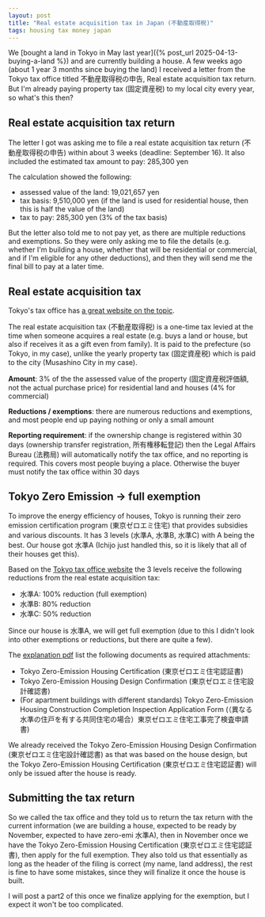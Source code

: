 ```yaml
---
layout: post
title: "Real estate acquisition tax in Japan (不動産取得税)"
tags: housing tax money japan
---
```


We [bought a land in Tokyo in May last year]({% post_url 2025-04-13-buying-a-land %}) and are currently building a house. A few weeks ago (about 1 year 3 months since buying the land) I received a letter from the Tokyo tax office titled 不動産取得税の申告, Real estate acquisition tax return. But I'm already paying property tax (固定資産税) to my local city every year, so what's this then?

<!--break-->

## Real estate acquisition tax return

The letter I got was asking me to file a real estate acquisition tax return (不動産取得税の申告) within about 3 weeks (deadline: September 16). It also included the estimated tax amount to pay: 285,300 yen

The calculation showed the following:

* assessed value of the land: 19,021,657 yen
* tax basis: 9,510,000 yen (if the land is used for residential house, then this is half the value of the land)
* tax to pay: 285,300 yen (3% of the tax basis)

But the letter also told me to not pay yet, as there are multiple reductions and exemptions. So they were only asking me to file the details (e.g. whether I'm building a house, whether that will be residential or commercial, and if I'm eligible for any other deductions), and then they will send me the final bill to pay at a later time.

## Real estate acquisition tax

Tokyo's tax office has [a great website on the topic](https://www.tax.metro.tokyo.lg.jp/kazei/real_estate/fudosan).

The real estate acquisition tax (不動産取得税) is a one-time tax levied at the time when someone acquires a real estate (e.g. buys a land or house, but also if receives it as a gift even from family). It is paid to the prefecture (so Tokyo, in my case), unlike the yearly property tax (固定資産税) which is paid to the city (Musashino City in my case).

**Amount**: 3% of the the assessed value of the property (固定資産税評価額, not the actual purchase price) for residential land and houses (4% for commercial)

**Reductions / exemptions**: there are numerous reductions and exemptions, and most people end up paying nothing or only a small amount

**Reporting requirement**: if the ownership change is registered within 30 days (ownership transfer registration, 所有権移転登記) then the Legal Affairs Bureau (法務局) will automatically notify the tax office, and no reporting is required. This covers most people buying a place. Otherwise the buyer must notify the tax office within 30 days

## Tokyo Zero Emission -> full exemption

To improve the energy efficiency of houses, Tokyo is running their zero emission certification program (東京ゼロエミ住宅) that provides subsidies and various discounts. It has 3 levels (水準A, 水準B, 水準C) with A being the best. Our house got 水準A (Ichijo just handled this, so it is likely that all of their houses get this).

Based on the [Tokyo tax office website](https://www.tax.metro.tokyo.lg.jp/genmen/htt_kt/zero_emi) the 3 levels receive the following reductions from the real estate acquisition tax:

* 水準A: 100% reduction (full exemption)
* 水準B: 80% reduction
* 水準C: 50% reduction

Since our house  is 水準A, we will get full exemption (due to this I didn't look into other exemptions or reductions, but there are quite a few).

The [explanation pdf](https://www.tax.metro.tokyo.lg.jp/documents/d/tax/zero_emi_chirashi0610) list the following documents as required attachments:

* Tokyo Zero-Emission Housing Certification (東京ゼロエミ住宅認証書)
* Tokyo Zero-Emission Housing Design Confirmation (東京ゼロエミ住宅設計確認書)
* (For apartment buildings with different standards) Tokyo Zero-Emission Housing Construction Completion Inspection Application Form (（異なる水準の住戸を有する共同住宅の場合）東京ゼロエミ住宅工事完了検査申請書)

We already received the Tokyo Zero-Emission Housing Design Confirmation (東京ゼロエミ住宅設計確認書) as that was based on the house design, but the Tokyo Zero-Emission Housing Certification (東京ゼロエミ住宅認証書) will only be issued after the house is ready.

## Submitting the tax return

So we called the tax office and they told us to return the tax return with the current information (we are building a house, expected to be ready by November, expected to have zero-emi 水準A), then in November once we have the Tokyo Zero-Emission Housing Certification (東京ゼロエミ住宅認証書), then apply for the full exemption. They also told us that essentially as long as the header of the filing is correct (my name, land address), the rest is fine to have some mistakes, since they will finalize it once the house is built.

I will post a part2 of this once we finalize applying for the exemption, but I expect it won't be too complicated.
